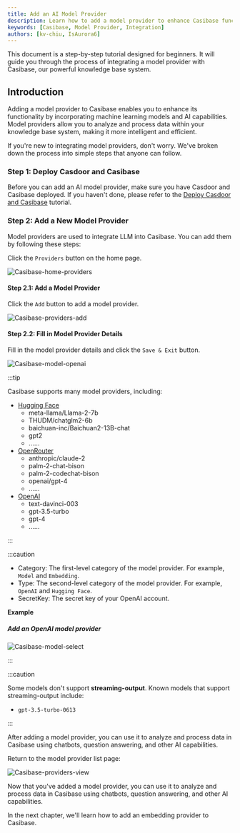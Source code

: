 ```yaml
---
title: Add an AI Model Provider
description: Learn how to add a model provider to enhance Casibase functionality.
keywords: [Casibase, Model Provider, Integration]
authors: [kv-chiu, IsAurora6]
---
```


This document is a step-by-step tutorial designed for beginners. It will guide you through the process of integrating a model provider with Casibase, our powerful knowledge base system.

## Introduction

Adding a model provider to Casibase enables you to enhance its functionality by incorporating machine learning models and AI capabilities. Model providers allow you to analyze and process data within your knowledge base system, making it more intelligent and efficient.

If you're new to integrating model providers, don't worry. We've broken down the process into simple steps that anyone can follow.

### Step 1: Deploy Casdoor and Casibase

Before you can add an AI model provider, make sure you have Casdoor and Casibase deployed. If you haven't done, please refer to the [Deploy Casdoor and Casibase](../../deployment/deploy-casdoor-and-casibase.md) tutorial.

### Step 2: Add a New Model Provider

Model providers are used to integrate LLM into Casibase. You can add them by following these steps:

Click the `Providers` button on the home page.

![Casibase-home-providers](/img/walkthrough-guides/casibase-home-providers.png)

#### Step 2.1: Add a Model Provider

Click the `Add` button to add a model provider.

![Casibase-providers-add](/img/walkthrough-guides/casibase-providers-add.png)

#### Step 2.2: Fill in Model Provider Details

Fill in the model provider details and click the `Save & Exit` button.

![Casibase-model-openai](/img/walkthrough-guides/casibase-model-openai.png)

:::tip

Casibase supports many model providers, including:

- [Hugging Face](https://huggingface.co/)
  - meta-llama/Llama-2-7b
  - THUDM/chatglm2-6b
  - baichuan-inc/Baichuan2-13B-chat
  - gpt2
  - ......
- [OpenRouter](https://openrouter.ai/)
  - anthropic/claude-2
  - palm-2-chat-bison
  - palm-2-codechat-bison
  - openai/gpt-4
  - ......
- [OpenAI](https://openai.com/)
  - text-davinci-003
  - gpt-3.5-turbo
  - gpt-4
  - ......

:::

:::caution

- Category: The first-level category of the model provider. For example, `Model` and `Embedding`.
- Type: The second-level category of the model provider. For example, `OpenAI` and `Hugging Face`.
- SecretKey: The secret key of your OpenAI account.

**Example**

##### Add an OpenAI model provider

![Casibase-model-select](/img/walkthrough-guides/casibase-model-select.png)

:::

:::caution

Some models don't support **streaming-output**. Known models that support streaming-output include:

- `gpt-3.5-turbo-0613`

:::

After adding a model provider, you can use it to analyze and process data in Casibase using chatbots, question answering, and other AI capabilities.

Return to the model provider list page:

![Casibase-providers-view](/img/walkthrough-guides/casibase-model-view.png)

Now that you've added a model provider, you can use it to analyze and process data in Casibase using chatbots, question answering, and other AI capabilities.

In the next chapter, we'll learn how to add an embedding provider to Casibase.
